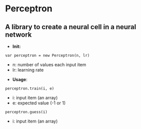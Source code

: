 # Perceptron
## A library to create a neural cell in a neural network

+ **Init:**
```
var perceptron = new Perceptron(n, lr)
```

- n: number of values each input item
- lr: learning rate

+ **Usage**:
```
perceptron.train(i, e)
```

- i: input item (an array)
- e: expected value (-1 or 1)

```
perceptron.guess(i)
```

- i: input item (an array)
	




